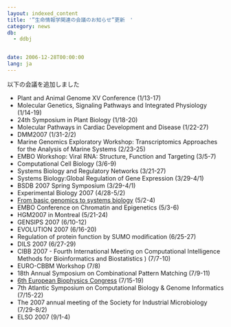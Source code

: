 ```yaml
---
layout: indexed_content
title: '”生命情報学関連の会議のお知らせ”更新　'
category: news
db:
  - ddbj


date: 2006-12-28T00:00:00
lang: ja
---
```


以下の会議を追加しました

<ul>
    <li>Plant and Animal Genome XV Conference (1/13-17)</li>
    <li>Molecular Genetics, Signaling Pathways and Integrated Physiology (1/14-19)</li>
    <li>24th Symposium in Plant Biology (1/18-20)</li>
    <li>Molecular Pathways in Cardiac Development and Disease (1/22-27)</li>
    <li>DMM2007 (1/31-2/2)</li>
    <li>Marine Genomics Exploratory Workshop: Transcriptomics Approaches for the Analysis of Marine Systems (2/23-25)</li>
    <li>EMBO Workshop: Viral RNA: Structure, Function and Targeting (3/5-7)</li>
    <li>Computational Cell Biology (3/6-9)</li>
    <li>Systems Biology and Regulatory Networks (3/21-27)</li>
    <li>Systems Biology:Global Regulation of Gene Expression (3/29-4/1)</li>
    <li>BSDB 2007 Spring Symposium (3/29-4/1)</li>
    <li>Experimental Biology 2007 (4/28-5/2)</li>
    <li><a href="http://cwp.embo.org/cfs07-07/" target="_blank">From basic genomics to systems biology</a> (5/2-4)</li>
    <li>EMBO Conference on Chromatin and Epigenetics (5/3-6)</li>
    <li>HGM2007 in Montreal (5/21-24)</li>
    <li>GENSIPS 2007 (6/10-12)</li>
    <li>EVOLUTION 2007 (6/16-20)</li>
    <li>Regulation of protein function by SUMO modification (6/25-27)</li>
    <li>DILS 2007 (6/27-29)</li>
    <li>CIBB 2007 - Fourth International Meeting on Computational Intelligence Methods for Bioinformatics and Biostatistics ) (7/7-10)</li>
    <li>EURO-CBBM Workshop (7/8)</li>
    <li>18th Annual Symposium on Combinational Pattern Matching (7/9-11)</li>
    <li><a href="http://www.eurobiophysics.org/" target="_blank">6th European Biophysics Congress</a> (7/15-19)</li>
    <li>7th Atlantic Symposium on Computational Biology &amp; Genome Informatics (7/15-22)</li>
    <li>The 2007 annual meeting of the Society for Industrial Microbiology (7/29-8/2)</li>
    <li>ELSO 2007 (9/1-4)</li>
</ul>
